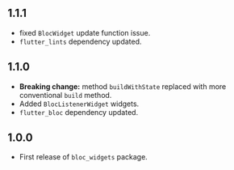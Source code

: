 ## 1.1.1

* fixed `BlocWidget` update function issue.
* `flutter_lints` dependency updated.

## 1.1.0

* **Breaking change:** method `buildWithState` replaced with more conventional `build` method.
* Added  `BlocListenerWidget` widgets.
* `flutter_bloc` dependency updated.

## 1.0.0

* First release of `bloc_widgets` package.

